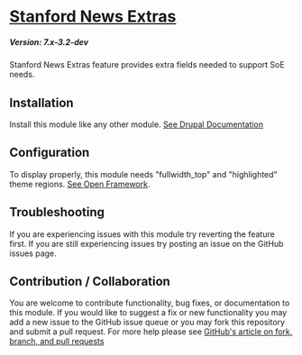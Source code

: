 # [Stanford News Extras](https://github.com/SU-SWS/stanford_news)
##### Version: 7.x-3.2-dev

Stanford News Extras feature provides extra fields needed to support SoE needs.

Installation
---

Install this module like any other module. [See Drupal Documentation](https://drupal.org/documentation/install/modules-themes/modules-7)

Configuration
-------------

To display properly, this module needs "fullwidth_top" and "highlighted" theme regions. 
[See Open Framework](https://github.com/SU-SWS/open_framework/blob/8d5f74106fb1708955c9a07a2cd7cedeac117853/open_framework.info).

Troubleshooting
---

If you are experiencing issues with this module try reverting the feature first. If you are still experiencing issues try posting an issue on the GitHub issues page.

Contribution / Collaboration
---

You are welcome to contribute functionality, bug fixes, or documentation to this module. If you would like to suggest a fix or new functionality you may add a new issue to the GitHub issue queue or you may fork this repository and submit a pull request. For more help please see [GitHub's article on fork, branch, and pull requests](https://help.github.com/articles/using-pull-requests)
